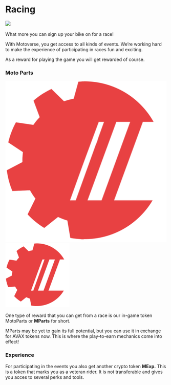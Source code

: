 # Racing

![](../.gitbook/assets/Race\_banner\_01.png)

What more you can sign up your bike on for a race!&#x20;

With Motoverse, you get access to all kinds of events. We’re working hard to make the experience of participating in races fun and exciting.

As a reward for playing the game you will get rewarded of course.&#x20;

### Moto Parts

![](../.gitbook/assets/currency\_PARTS\_08.png)
<img src="../.gitbook/assets/currency_PARTS_08.png" width="200" height="200" />

One type of reward that you can get from a race is our in-game token MotoParts or **MParts** for short.

MParts may be yet to gain its full potential, but you can use it in exchange for AVAX tokens now. This is where the play-to-earn mechanics come into effect!

### Experience

For participating in the events you also get another crypto token **MExp.** This is a token that marks you as a veteran rider. It is not transferable and gives you acces to several perks and tools.

